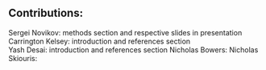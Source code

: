 ## Contributions:
Sergei Novikov: methods section and respective slides in presentation  
Carrington Kelsey: introduction and references section  
Yash Desai: introduction and references section
Nicholas Bowers:
Nicholas Skiouris: 
